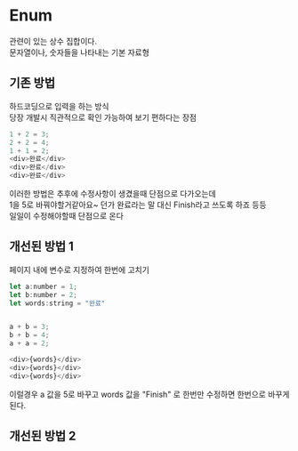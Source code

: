 # Enum

관련이 있는 상수 집합이다.  
문자열이나, 숫자들을 나타내는 기본 자료형

## 기존 방법

하드코딩으로 입력을 하는 방식  
당장 개발시 직관적으로 확인 가능하여 보기 편하다는 장점

```javascript
1 + 2 = 3;
2 + 2 = 4;
1 + 1 = 2;
<div>완료</div>
<div>완료</div>
<div>완료</div>
```

이러한 방법은 추후에 수정사항이 생겼을때 단점으로 다가오는데  
1을 5로 바꿔야할거같아요~ 던가 완료라는 말 대신 Finish라고 쓰도록 하죠 등등  
일일이 수정해야할때 단점으로 온다

## 개선된 방법 1

페이지 내에 변수로 지정하여 한번에 고치기

```javascript
let a:number = 1;
let b:number = 2;
let words:string = "완료"


a + b = 3;
b + b = 4;
a + a = 2;

<div>{words}</div>
<div>{words}</div>
<div>{words}</div>
```

이럴경우 a 값을 5로 바꾸고 words 값을 "Finish" 로 한번만 수정하면 한번으로 바꾸게 된다.

## 개선된 방법 2
